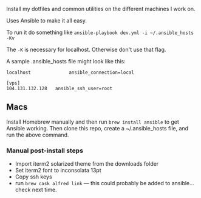 Install my dotfiles and common utilities on the different machines I work on.

Uses Ansible to make it all easy.

To run it do something like `ansible-playbook dev.yml -i ~/.ansible_hosts -Kv`

The `-K` is necessary for localhost. Otherwise don't use that flag.

A sample .ansible_hosts file might look like this:

````
localhost              ansible_connection=local

[vps]
104.131.132.128   ansible_ssh_user=root
````

## Macs
Install Homebrew manually and then run `brew install ansible` to get
Ansible working. Then clone this repo, create a ~/.ansible_hosts file, and run the above command.

### Manual post-install steps

* Import iterm2 solarized theme from the downloads folder
* Set iterm2 font to inconsolata 13pt
* Copy ssh keys
* run `brew cask alfred link` — this could probably be added to ansible... check next time.
